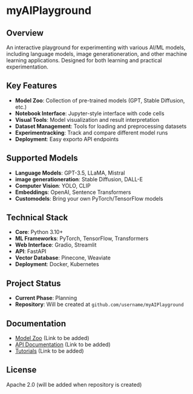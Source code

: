 # myAIPlayground

## Overview
An interactive playground for experimenting with various AI/ML models, including language models, image generationeration, and other machine learning applications. Designed for both learning and practical experimentation.

## Key Features
- **Model Zoo**: Collection of pre-trained models (GPT, Stable Diffusion, etc.)
- **Notebook Interface**: Jupyter-style interface with code cells
- **Visual Tools**: Model visualization and result interpretation
- **Dataset Management**: Tools for loading and preprocessing datasets
- **Experimentracking**: Track and compare different model runs
- **Deployment**: Easy exporto API endpoints

## Supported Models
- **Language Models**: GPT-3.5, LLaMA, Mistral
- **image generationeration**: Stable Diffusion, DALL-E
- **Computer Vision**: YOLO, CLIP
- **Embeddings**: OpenAI, Sentence Transformers
- **Customodels**: Bring your own PyTorch/TensorFlow models

## Technical Stack
- **Core**: Python 3.10+
- **ML Frameworks**: PyTorch, TensorFlow, Transformers
- **Web Interface**: Gradio, Streamlit
- **API**: FastAPI
- **Vector Database**: Pinecone, Weaviate
- **Deployment**: Docker, Kubernetes

## Project Status
- **Current Phase**: Planning
- **Repository**: Will be created at `github.com/username/myAIPlayground`

## Documentation
- [Model Zoo](#) (Link to be added)
- [API Documentation](#) (Link to be added)
- [Tutorials](#) (Link to be added)

## License
Apache 2.0 (will be added when repository is created)



